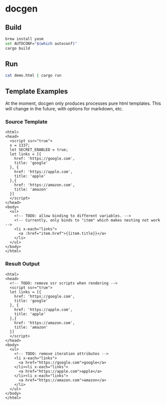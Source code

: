 # docgen

## Build
```bash
brew install yasm
set AUTOCONF="$(which autoconf)"
cargo build
```

## Run
```bash
cat demo.html | cargo run
```

## Template Examples
At the moment, docgen only produces processes pure html templates. This will change in the future, with options for markdown, etc.

### Source Template
```
<html>
<head>
  <script ssr="true">
  x = 1337;
  let SECRET_ENABLED = true;
  let links = [{
    href: 'https://google.com',
    title: 'google'
  }, {
    href: 'https://apple.com',
    title: 'apple'
  },{
    href: 'https://amazon.com',
    title: 'amazon'
  }]
  </script>
</head>
<body>
  <ul>
    <!-- TODO: allow binding to different variables. -->
    <!-- Currently, only binds to "item" which makes nesting not work -->
    <li x-each="links">
      <a :href="item.href">{{item.title}}</a>
    </li>
  </ul>
</body>
</html>
```

### Result Output
```
<html>
<head>
  <!-- TODO: remove ssr scripts when rendering -->
  <script ssr="true">
  let links = [{
    href: 'https://google.com',
    title: 'google'
  }, {
    href: 'https://apple.com',
    title: 'apple'
  },{
    href: 'https://amazon.com',
    title: 'amazon'
  }]
  </script>
</head>
<body>
  <ul>
    <!-- TODO: remove iteration attributes -->
    <li x-each="links">
      <a href="https://google.com">google</a>
    </li><li x-each="links">
      <a href="https://apple.com">apple</a>
    </li><li x-each="links">
      <a href="https://amazon.com">amazon</a>
    </li>
  </ul> 
</body>
</html>
```
